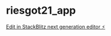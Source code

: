 # riesgot21_app

[Edit in StackBlitz next generation editor ⚡️](https://stackblitz.com/~/github.com/Taotetutin/riesgot21_app)
